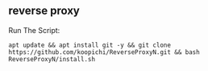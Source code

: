 ## reverse proxy
Run The Script:
```
apt update && apt install git -y && git clone https://github.com/koopichi/ReverseProxyN.git && bash ReverseProxyN/install.sh
```
